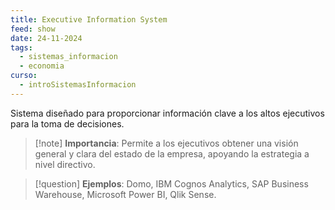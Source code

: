 ```yaml
---
title: Executive Information System
feed: show
date: 24-11-2024
tags:
  - sistemas_informacion
  - economia
curso:
  - introSistemasInformacion
---
```

Sistema diseñado para proporcionar información clave a los altos ejecutivos para la toma de decisiones.
>[!note] **Importancia**: 
>Permite a los ejecutivos obtener una visión general y clara del estado de la empresa, apoyando la estrategia a nivel directivo. 

>[!question] **Ejemplos**: Domo, IBM Cognos Analytics, SAP Business Warehouse, Microsoft Power BI, Qlik Sense.